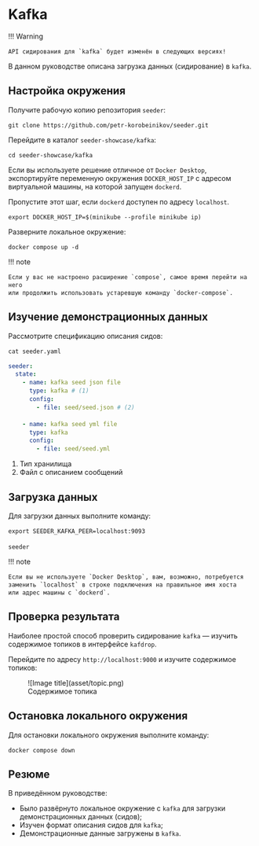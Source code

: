 # Kafka

!!! Warning

    API сидирования для `kafka` будет изменён в следующих версиях!

В данном руководстве описана загрузка данных (сидирование) в `kafka`.

## Настройка окружения

Получите рабочую копию репозитория `seeder`:

```shell
git clone https://github.com/petr-korobeinikov/seeder.git
```

Перейдите в каталог `seeder-showcase/kafka`:

```shell
cd seeder-showcase/kafka
```

Если вы используете решение отличное от `Docker Desktop`, экспортируйте
переменную окружения `DOCKER_HOST_IP` с адресом виртуальной машины, на которой
запущен `dockerd`.

Пропустите этот шаг, если `dockerd` доступен по адресу `localhost`.

```shell
export DOCKER_HOST_IP=$(minikube --profile minikube ip)
```

Разверните локальное окружение:

```shell
docker compose up -d
```

!!! note

    Если у вас не настроено расширение `compose`, самое время перейти на него
    или продолжить использовать устаревшую команду `docker-compose`.

## Изучение демонстрационных данных

Рассмотрите спецификацию описания сидов:

```shell
cat seeder.yaml
```

<!-- @formatter:off -->
```yaml title="seeder-showcase/kafka/seeder.yaml"
seeder:
  state:
    - name: kafka seed json file
      type: kafka # (1)
      config:
        - file: seed/seed.json # (2)

    - name: kafka seed yml file
      type: kafka
      config:
        - file: seed/seed.yml

```
<!-- @formatter:on -->

1. Тип хранилища
2. Файл с описанием сообщений

## Загрузка данных

Для загрузки данных выполните команду:

```shell
export SEEDER_KAFKA_PEER=localhost:9093

seeder
```

!!! note

    Если вы не используете `Docker Desktop`, вам, возможно, потребуется
    заменить `localhost` в строке подключения на правильное имя хоста
    или адрес машины с `dockerd`.

## Проверка результата

Наиболее простой способ проверить сидирование `kafka` — изучить содержимое
топиков в интерфейсе `kafdrop`.

Перейдите по адресу `http://localhost:9000` и изучите содержимое топиков:

<figure markdown>
  ![Image title](asset/topic.png)
  <figcaption>Содержимое топика</figcaption>
</figure>

## Остановка локального окружения

Для остановки локального окружения выполните команду:

```shell
docker compose down
```

## Резюме

В приведённом руководстве:

- Было развёрнуто локальное окружение с `kafka` для загрузки демонстрационных
  данных (сидов);
- Изучен формат описания сидов для `kafka`;
- Демонстрационные данные загружены в `kafka`.
